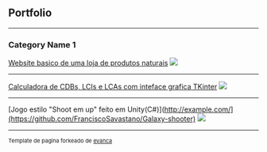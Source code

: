 ## Portfolio

---

### Category Name 1 

[Website basico de uma loja de produtos naturais](https://github.com/FranciscoSavastano/WebSite-Amigo-Urso)
<img src="images/dummy_thumbnail.jpg?raw=true"/>

---
[Calculadora de CDBs, LCIs e LCAs com inteface grafica TKinter](https://github.com/FranciscoSavastano/Calculadora-de-CDBs-LCIs-e-LCAs)
<img src="images/dummy_thumbnail.jpg?raw=true"/>

---
[Jogo estilo "Shoot em up" feito em Unity(C#)](http://example.com/](https://github.com/FranciscoSavastano/Galaxy-shooter)
<img src="images/dummy_thumbnail.jpg?raw=true"/>




---
<p style="font-size:11px">Template de pagina forkeado de <a href="https://github.com/evanca/quick-portfolio">evanca</a></p>

